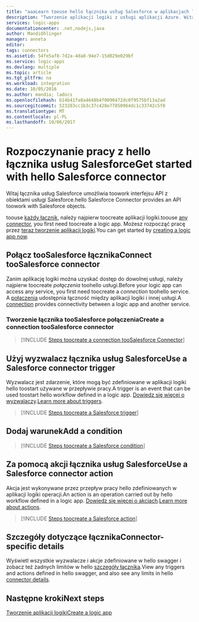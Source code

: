 ```yaml
---
title: "aaaLearn toouse hello łącznika usług Salesforce w aplikacjach logiki | Dokumentacja firmy Microsoft"
description: "Tworzenie aplikacji logiki z usługi aplikacji Azure. Witaj łącznika usług Salesforce umożliwia toowork interfejsu API z obiektami usługi Salesforce."
services: logic-apps
documentationcenter: .net,nodejs,java
author: MandiOhlinger
manager: anneta
editor: 
tags: connectors
ms.assetid: 54fe5af8-7d2a-4da8-94e7-15d029e029bf
ms.service: logic-apps
ms.devlang: multiple
ms.topic: article
ms.tgt_pltfrm: na
ms.workload: integration
ms.date: 10/05/2016
ms.author: mandia; ladocs
ms.openlocfilehash: b14b41fa8a4648b4f0090472dc0f9575bf13a2ad
ms.sourcegitcommit: 523283cc1b3c37c428e77850964dc1c33742c5f0
ms.translationtype: MT
ms.contentlocale: pl-PL
ms.lasthandoff: 10/06/2017
---
```

# <a name="get-started-with-hello-salesforce-connector"></a><span data-ttu-id="5b68e-104">Rozpoczynanie pracy z hello łącznika usług Salesforce</span><span class="sxs-lookup"><span data-stu-id="5b68e-104">Get started with hello Salesforce connector</span></span>
<span data-ttu-id="5b68e-105">Witaj łącznika usług Salesforce umożliwia toowork interfejsu API z obiektami usługi Salesforce.</span><span class="sxs-lookup"><span data-stu-id="5b68e-105">hello Salesforce Connector provides an API toowork with Salesforce objects.</span></span>

<span data-ttu-id="5b68e-106">toouse [każdy łącznik](apis-list.md), należy najpierw toocreate aplikacji logiki.</span><span class="sxs-lookup"><span data-stu-id="5b68e-106">toouse [any connector](apis-list.md), you first need toocreate a logic app.</span></span> <span data-ttu-id="5b68e-107">Możesz rozpocząć pracę przez [teraz tworzenie aplikacji logiki](../logic-apps/logic-apps-create-a-logic-app.md).</span><span class="sxs-lookup"><span data-stu-id="5b68e-107">You can get started by [creating a logic app now](../logic-apps/logic-apps-create-a-logic-app.md).</span></span>

## <a name="connect-toosalesforce-connector"></a><span data-ttu-id="5b68e-108">Połącz tooSalesforce łącznika</span><span class="sxs-lookup"><span data-stu-id="5b68e-108">Connect tooSalesforce connector</span></span>
<span data-ttu-id="5b68e-109">Zanim aplikację logiki można uzyskać dostęp do dowolnej usługi, należy najpierw toocreate *połączenia* toohello usługi.</span><span class="sxs-lookup"><span data-stu-id="5b68e-109">Before your logic app can access any service, you first need toocreate a *connection* toohello service.</span></span> <span data-ttu-id="5b68e-110">A [połączenia](connectors-overview.md) udostępnia łączność między aplikacji logiki i innej usługi.</span><span class="sxs-lookup"><span data-stu-id="5b68e-110">A [connection](connectors-overview.md) provides connectivity between a logic app and another service.</span></span>  

### <a name="create-a-connection-toosalesforce-connector"></a><span data-ttu-id="5b68e-111">Tworzenie łącznika tooSalesforce połączenia</span><span class="sxs-lookup"><span data-stu-id="5b68e-111">Create a connection tooSalesforce connector</span></span>
> [!INCLUDE [Steps toocreate a connection tooSalesforce Connector](../../includes/connectors-create-api-salesforce.md)]
> 
> 

## <a name="use-a-salesforce-connector-trigger"></a><span data-ttu-id="5b68e-112">Użyj wyzwalacz łącznika usług Salesforce</span><span class="sxs-lookup"><span data-stu-id="5b68e-112">Use a Salesforce connector trigger</span></span>
<span data-ttu-id="5b68e-113">Wyzwalacz jest zdarzenie, które mogą być zdefiniowane w aplikacji logiki hello toostart używane w przepływie pracy.</span><span class="sxs-lookup"><span data-stu-id="5b68e-113">A trigger is an event that can be used toostart hello workflow defined in a logic app.</span></span> <span data-ttu-id="5b68e-114">[Dowiedz się więcej o wyzwalaczy](../logic-apps/logic-apps-what-are-logic-apps.md#logic-app-concepts).</span><span class="sxs-lookup"><span data-stu-id="5b68e-114">[Learn more about triggers](../logic-apps/logic-apps-what-are-logic-apps.md#logic-app-concepts).</span></span>

> [!INCLUDE [Steps toocreate a Salesforce trigger](../../includes/connectors-create-api-salesforce-trigger.md)]
> 
> 

## <a name="add-a-condition"></a><span data-ttu-id="5b68e-115">Dodaj warunek</span><span class="sxs-lookup"><span data-stu-id="5b68e-115">Add a condition</span></span>
> [!INCLUDE [Steps toocreate a Salesforce condition](../../includes/connectors-create-api-salesforce-condition.md)]
> 
> 

## <a name="use-a-salesforce-connector-action"></a><span data-ttu-id="5b68e-116">Za pomocą akcji łącznika usług Salesforce</span><span class="sxs-lookup"><span data-stu-id="5b68e-116">Use a Salesforce connector action</span></span>
<span data-ttu-id="5b68e-117">Akcja jest wykonywane przez przepływ pracy hello zdefiniowanych w aplikacji logiki operacji.</span><span class="sxs-lookup"><span data-stu-id="5b68e-117">An action is an operation carried out by hello workflow defined in a logic app.</span></span> <span data-ttu-id="5b68e-118">[Dowiedz się więcej o akcjach](../logic-apps/logic-apps-what-are-logic-apps.md#logic-app-concepts).</span><span class="sxs-lookup"><span data-stu-id="5b68e-118">[Learn more about actions](../logic-apps/logic-apps-what-are-logic-apps.md#logic-app-concepts).</span></span>

> [!INCLUDE [Steps toocreate a Salesforce action](../../includes/connectors-create-api-salesforce-action.md)]
> 
> 

## <a name="connector-specific-details"></a><span data-ttu-id="5b68e-119">Szczegóły dotyczące łącznika</span><span class="sxs-lookup"><span data-stu-id="5b68e-119">Connector-specific details</span></span>

<span data-ttu-id="5b68e-120">Wyświetl wszystkie wyzwalacze i akcje zdefiniowane w hello swagger i zobacz też żadnych limitów w hello [szczegóły łącznika](/connectors/salesforce/).</span><span class="sxs-lookup"><span data-stu-id="5b68e-120">View any triggers and actions defined in hello swagger, and also see any limits in hello [connector details](/connectors/salesforce/).</span></span> 

## <a name="next-steps"></a><span data-ttu-id="5b68e-121">Następne kroki</span><span class="sxs-lookup"><span data-stu-id="5b68e-121">Next steps</span></span>
[<span data-ttu-id="5b68e-122">Tworzenie aplikacji logiki</span><span class="sxs-lookup"><span data-stu-id="5b68e-122">Create a logic app</span></span>](../logic-apps/logic-apps-create-a-logic-app.md)

